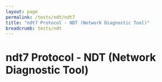 ```yaml
---
layout: page
permalink: /tests/ndt/ndt7
title: "ndt7 Protocol - NDT (Network Diagnostic Tool)"
breadcrumb: tests/ndt
---
```


# ndt7 Protocol - NDT (Network Diagnostic Tool)
